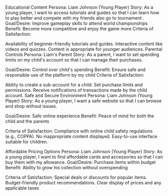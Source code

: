 Educational Content Persona: Liam Johnson (Young Player) Story: As a young player, I want to access tutorials and guides so that I can learn how to play better and compete with my friends also go to tournament . Goal/Desire: Improve gameplay skills to attend world championships Benefit: Become more competitive and enjoy the game more Criteria of Satisfaction:

Availability of beginner-friendly tutorials and guides. Interactive content like videos and quizzes. Content is appropriate for younger audiences. Parental Controls Persona: Liam's Parent Story: As a parent, I want to set spending limits on my child's account so that I can manage their purchases.

Goal/Desire: Control over child's spending Benefit: Ensure safe and responsible use of the platform by my child Criteria of Satisfaction:

Ability to create a sub-account for a child. Set purchase limits and permissions. Receive notifications of transactions made by the child account. Safe and Secure Environment Persona: Liam Johnson (Young Player) Story: As a young player, I want a safe website so that I can browse and shop without issues.

Goal/Desire: Safe online experience Benefit: Peace of mind for both the child and the parents

Criteria of Satisfaction: Compliance with online child safety regulations (e.g., COPPA). No inappropriate content displayed. Easy-to-use interface suitable for children.

Affordable Pricing Options Persona: Liam Johnson (Young Player) Story: As a young player, I want to find affordable cards and accessories so that I can buy them with my allowance. Goal/Desire: Purchase items within budget Benefit: Ability to grow his collection without overspending

Criteria of Satisfaction: Special deals or discounts for popular items. Budget-friendly product recommendations. Clear display of prices and any applicable taxes
